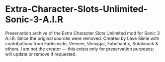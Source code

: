 # Extra-Character-Slots-Unlimited-Sonic-3-A.I.R
Preservation archive of the Extra Character Slots Unlimited mod for Sonic 3 A.I.R. Since the original sources were removed. Created by Lave Siime with contributions from Fadeinside, Veenee, Vinnygar, Fabchaotix, Sotaknuck &amp; others. I am not the creator — this exists only for preservation purposes; will update or remove if requested.
